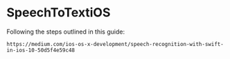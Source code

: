 # SpeechToTextiOS

Following the steps outlined in this guide: 

```https://medium.com/ios-os-x-development/speech-recognition-with-swift-in-ios-10-50d5f4e59c48```
